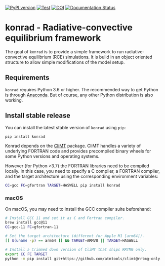 [![PyPI version](https://badge.fury.io/py/konrad.svg)](https://badge.fury.io/py/konrad)
[![Test](https://github.com/atmtools/konrad/workflows/Test/badge.svg?branch=master)](https://github.com/atmtools/konrad/commits/master)
[![DOI](https://zenodo.org/badge/DOI/10.5281/zenodo.1313687.svg)](https://doi.org/10.5281/zenodo.1313687)
[![Documentation Status](https://readthedocs.org/projects/konrad/badge/?version=latest)](https://konrad.readthedocs.io/en/latest/?badge=latest)

# konrad - Radiative-convective equilibrium framework

The goal of ``konrad`` is to provide a simple framework to run
radiative-convective equilibrium (RCE) simulations. It is build in an object
oriented structure to allow simple modifications of the model setup.

## Requirements
``konrad`` requires Python 3.6 or higher. The recommended way to get
Python is through [Anaconda](https://www.continuum.io/downloads).
But of course, any other Python distribution is also working.

## Install stable release
You can install the latest stable version of ``konrad`` using ``pip``:
```bash
pip install konrad
```

Konrad depends on the [CliMT](https://github.com/CliMT/climt) package.
CliMT handles a variety of underlying FORTRAN code and provides precompiled
binary wheels for some Python versions and operating systems.

However (for Python >3.7) the FORTRAN libraries need to be compiled locally.
In this case, you need to specify a C compiler, a FORTRAN compiler, and the
target architecture using the corresponding environment variables:
```bash
CC=gcc FC=gfortran TARGET=HASWELL pip install konrad
```

### macOS
On macOS, you may need to install the GCC compiler suite beforehand:
```bash
# Install GCC 11 and set it as C and Fortran compiler.
brew install gcc@11
CC=gcc-11 FC=gfortran-11

# Set the target architecture (different for Apple M1 [arm64]).
[[ $(uname -p) == arm64 ]] && TARGET=ARMV8 || TARGET=HASWELL

# Install a trimmed down version of CliMT that ships RRTMG only.
export CC FC TARGET
python -m pip install git+https://github.com/atmtools/climt@rrtmg-only
```
